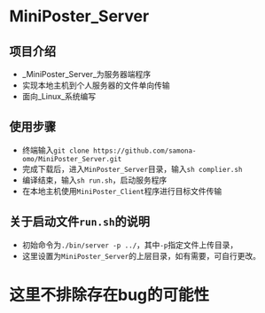 # MiniPoster_Server
## 项目介绍
* _MiniPoster_Server_为服务器端程序
* 实现本地主机到个人服务器的文件单向传输
* 面向_Linux_系统编写
## 使用步骤
* 终端输入`git clone https://github.com/samona-omo/MiniPoster_Server.git`
* 完成下载后，进入`MinPoster_Server`目录，输入`sh complier.sh`
* 编译结束，输入`sh run.sh`，启动服务程序
* 在本地主机使用`MiniPoster_Client`程序进行目标文件传输
## 关于启动文件`run.sh`的说明
* 初始命令为`./bin/server -p ../`，其中`-p`指定文件上传目录，
* 这里设置为`MiniPoster_Server`的上层目录，如有需要，可自行更改。
# 这里不排除存在bug的可能性
